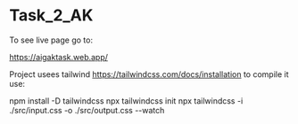 # Task_2_AK

To see live page go to:

https://aigaktask.web.app/

Project usees tailwind https://tailwindcss.com/docs/installation
to compile it use:

npm install -D tailwindcss
npx tailwindcss init
npx tailwindcss -i ./src/input.css -o ./src/output.css --watch

